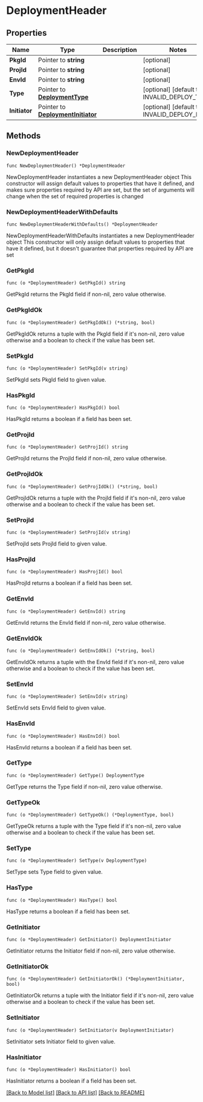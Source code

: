 # DeploymentHeader

## Properties

Name | Type | Description | Notes
------------ | ------------- | ------------- | -------------
**PkgId** | Pointer to **string** |  | [optional] 
**ProjId** | Pointer to **string** |  | [optional] 
**EnvId** | Pointer to **string** |  | [optional] 
**Type** | Pointer to [**DeploymentType**](DeploymentType.md) |  | [optional] [default to INVALID_DEPLOY_TYPE]
**Initiator** | Pointer to [**DeploymentInitiator**](DeploymentInitiator.md) |  | [optional] [default to INVALID_DEPLOY_INIT]

## Methods

### NewDeploymentHeader

`func NewDeploymentHeader() *DeploymentHeader`

NewDeploymentHeader instantiates a new DeploymentHeader object
This constructor will assign default values to properties that have it defined,
and makes sure properties required by API are set, but the set of arguments
will change when the set of required properties is changed

### NewDeploymentHeaderWithDefaults

`func NewDeploymentHeaderWithDefaults() *DeploymentHeader`

NewDeploymentHeaderWithDefaults instantiates a new DeploymentHeader object
This constructor will only assign default values to properties that have it defined,
but it doesn't guarantee that properties required by API are set

### GetPkgId

`func (o *DeploymentHeader) GetPkgId() string`

GetPkgId returns the PkgId field if non-nil, zero value otherwise.

### GetPkgIdOk

`func (o *DeploymentHeader) GetPkgIdOk() (*string, bool)`

GetPkgIdOk returns a tuple with the PkgId field if it's non-nil, zero value otherwise
and a boolean to check if the value has been set.

### SetPkgId

`func (o *DeploymentHeader) SetPkgId(v string)`

SetPkgId sets PkgId field to given value.

### HasPkgId

`func (o *DeploymentHeader) HasPkgId() bool`

HasPkgId returns a boolean if a field has been set.

### GetProjId

`func (o *DeploymentHeader) GetProjId() string`

GetProjId returns the ProjId field if non-nil, zero value otherwise.

### GetProjIdOk

`func (o *DeploymentHeader) GetProjIdOk() (*string, bool)`

GetProjIdOk returns a tuple with the ProjId field if it's non-nil, zero value otherwise
and a boolean to check if the value has been set.

### SetProjId

`func (o *DeploymentHeader) SetProjId(v string)`

SetProjId sets ProjId field to given value.

### HasProjId

`func (o *DeploymentHeader) HasProjId() bool`

HasProjId returns a boolean if a field has been set.

### GetEnvId

`func (o *DeploymentHeader) GetEnvId() string`

GetEnvId returns the EnvId field if non-nil, zero value otherwise.

### GetEnvIdOk

`func (o *DeploymentHeader) GetEnvIdOk() (*string, bool)`

GetEnvIdOk returns a tuple with the EnvId field if it's non-nil, zero value otherwise
and a boolean to check if the value has been set.

### SetEnvId

`func (o *DeploymentHeader) SetEnvId(v string)`

SetEnvId sets EnvId field to given value.

### HasEnvId

`func (o *DeploymentHeader) HasEnvId() bool`

HasEnvId returns a boolean if a field has been set.

### GetType

`func (o *DeploymentHeader) GetType() DeploymentType`

GetType returns the Type field if non-nil, zero value otherwise.

### GetTypeOk

`func (o *DeploymentHeader) GetTypeOk() (*DeploymentType, bool)`

GetTypeOk returns a tuple with the Type field if it's non-nil, zero value otherwise
and a boolean to check if the value has been set.

### SetType

`func (o *DeploymentHeader) SetType(v DeploymentType)`

SetType sets Type field to given value.

### HasType

`func (o *DeploymentHeader) HasType() bool`

HasType returns a boolean if a field has been set.

### GetInitiator

`func (o *DeploymentHeader) GetInitiator() DeploymentInitiator`

GetInitiator returns the Initiator field if non-nil, zero value otherwise.

### GetInitiatorOk

`func (o *DeploymentHeader) GetInitiatorOk() (*DeploymentInitiator, bool)`

GetInitiatorOk returns a tuple with the Initiator field if it's non-nil, zero value otherwise
and a boolean to check if the value has been set.

### SetInitiator

`func (o *DeploymentHeader) SetInitiator(v DeploymentInitiator)`

SetInitiator sets Initiator field to given value.

### HasInitiator

`func (o *DeploymentHeader) HasInitiator() bool`

HasInitiator returns a boolean if a field has been set.


[[Back to Model list]](../README.md#documentation-for-models) [[Back to API list]](../README.md#documentation-for-api-endpoints) [[Back to README]](../README.md)


